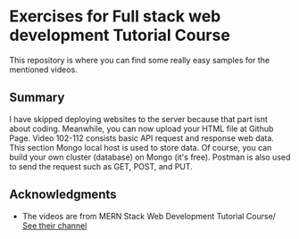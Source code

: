 # Exercises for Full stack web development Tutorial Course
This repository is where you can find some really easy samples for the mentioned videos.

## Summary
I have skipped deploying websites to the server because that part isnt about coding. Meanwhile, you can now upload your HTML file at Github Page. 
Video 102-112 consists basic API request and response web data. This section Mongo local host is used to store data. Of course, you can build your own cluster (database) on Mongo (it's free). Postman is also used to send the request such as GET, POST, and PUT.


## Acknowledgments

* The videos are from MERN Stack Web Development Tutorial Course/ [See their channel](https://www.youtube.com/channel/UCDsEHTvh-YO80AZna7X7UVA)
